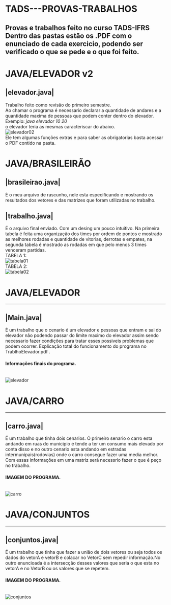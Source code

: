 # TADS---PROVAS-TRABALHOS
Provas e trabalhos feito no curso TADS-IFRS<br>
Dentro das pastas estão os .PDF com o enunciado de cada exercicio, podendo ser verificado o que se pede e o que foi feito.
-------

# JAVA/ELEVADOR v2
<h2>|elevador.java|</h2>
Trabalho feito como revisão do primeiro semestre.</br>
Ao chamar o programa é necessario declarar a quantidade de andares e a quantidade maxima de pessoas que podem conter dentro do elevador.<br>
Exemplo: <i>java elevador 10 20 </i><br>
o elevador teria as mesmas caracteriscar do abaixo.<br>
<img src="https://raw.githubusercontent.com/zPASP/TADS---PROVAS-TRABALHOS/master/elevador%20v2/elevadorv2.png" align="center" alt="elevador02"/><br>
Ele tem algumas funções extras e para saber as obrigatorias basta acessar o PDF contido na pasta.


# JAVA/BRASILEIRÃO
 
<h2>|brasileirao.java|</h2>
É o meu arquivo de rascunho, nele esta especificando e mostrando os resultados dos vetores e das matrizes que foram utilizadas no trabalho.
<h2>|trabalho.java|</h2>
É o arquivo final enviado. Com um desing um pouco intuitivo. Na primeira tabela é feita uma organização dos times por ordem de pontos e mostrado as melhores rodadas e quantidade de vitorias, derrotas e empates, na segunda tabela é mostrado as rodadas em que pelo menos 3 times venceram partidas.<br>
TABELA 1:<br>
<img src="https://raw.githubusercontent.com/zPASP/TADS---PROVAS-TRABALHOS/master/brasileirao/tabela%201.png" align="center" alt="tabela01"/><br>
TABELA 2:<br>
<img src="https://raw.githubusercontent.com/zPASP/TADS---PROVAS-TRABALHOS/master/brasileirao/tabela%202.png" align="center" alt="tabela02"/><br>

# JAVA/ELEVADOR
 _________
<h2>|Main.java|</h2>
É um trabalho que o cenario é um elevador e pessoas que entram e sai do elevador não podendo passar do limite maximo do elevador assim sendo necessario fazer condições para tratar esses possiveis problemas que podem ocorrer. Explicação total do funcionamento do programa no TrablhoElevador.pdf .<br>
<h4>Informações finais do programa.</h4><br>
<img src="https://raw.githubusercontent.com/zPASP/TADS---PROVAS-TRABALHOS/master/elevador/elevador.png" align="center" alt="elevador"/><br>

# JAVA/CARRO
 _________
<h2>|carro.java|</h2>
É um trabalho que tinha dois cenarios. O primeiro senario o carro esta andando em ruas do municipio e tende a ter um consumo mais elevado por conta disso e no outro cenario esta andando em estradas intermunipais(rodovias) onde o carro consegue fazer uma media melhor. Com essas informações em uma matriz será necessrio fazer o que é peço no trabalho. <br>
<h4>IMAGEM DO PROGRAMA.</h4><br>
<img src="https://raw.githubusercontent.com/zPASP/TADS---PROVAS-TRABALHOS/master/carro/carro.png" align="center" alt="carro"/><br>

# JAVA/CONJUNTOS
 _________
<h2>|conjuntos.java|</h2>
É um trabalho que tinha que fazer a união de dois vetores ou seja todos os dados do vetorA e vetorB e colacar no VetorC sem repedir informação.No outro enuncioada é a intersecção desses valores que seria o que esta no vetorA e no VetorB ou os valores que se repetem. <br>
<h4>IMAGEM DO PROGRAMA.</h4><br>
<img src="https://raw.githubusercontent.com/zPASP/TADS---PROVAS-TRABALHOS/master/conjuntos/conjuntos.png" align="center" alt="conjuntos"/><br>
